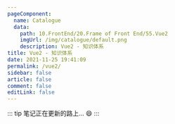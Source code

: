 ```yaml
---
pageComponent: 
  name: Catalogue
  data: 
    path: 10.FrontEnd/20.Frame of Front End/55.Vue2
    imgUrl: /img/catalogue/default.png
    description: Vue2 - 知识体系
title: Vue2 - 知识体系
date: 2021-11-25 19:41:09
permalink: /vue2/
sidebar: false
article: false
comment: false
editLink: false
---
```


::: tip
笔记正在更新的路上... :smile:
:::